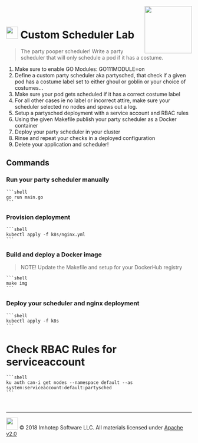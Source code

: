 <img src="../assets/k8sland.png" align="right" width="128" height="auto"/>

<br/>

# <img src="../assets/lab.png" width="32" height="auto"/> Custom Scheduler Lab

> The party pooper scheduler! Write a party scheduler that will only schedule
> a pod if it has a costume.

1. Make sure to enable GO Modules: GO111MODULE=on
1. Define a custom party scheduler aka partysched, that check if a given pod
   has a costume label set to either ghoul or goblin or your choice of costumes...
1. Make sure your pod gets scheduled if it has a correct costume label
1. For all other cases ie no label or incorrect attire, make sure your scheduler
   selected no nodes and spews out a log.
1. Setup a partysched deployment with a service account and RBAC rules
1. Using the given Makefile publish your party scheduler as a Docker container
1. Deploy your party scheduler in your cluster
1. Rinse and repeat your checks in a deployed configuration
1. Delete your application and scheduler!

## Commands

### Run your party scheduler manually

    ```shell
    go run main.go
    ```

### Provision deployment

    ```shell
    kubectl apply -f k8s/nginx.yml
    ```

### Build and deploy a Docker image

  > NOTE! Update the Makefile and setup for your DockerHub registry

    ```shell
    make img
    ```

### Deploy your scheduler and nginx deployment

    ```shell
    kubectl apply -f k8s
    ```

# Check RBAC Rules for serviceaccount

    ```shell
    ku auth can-i get nodes --namespace default --as system:serviceaccount:default:partysched
    ```

<br/>

---
<img src="../assets/imhotep_logo.png" width="32" height="auto"/> © 2018 Imhotep Software LLC.
All materials licensed under [Apache v2.0](http://www.apache.org/licenses/LICENSE-2.0)
